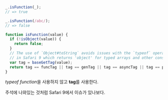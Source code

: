 ```js
_.isFunction(_);
// => true

_.isFunction(/abc/);
// => false
```

```js
function isFunction(value) {
  if (!isObject(value)) {
    return false;
  }
  // The use of `Object#toString` avoids issues with the `typeof` operator
  // in Safari 9 which returns 'object' for typed arrays and other constructors.
  var tag = baseGetTag(value);
  return tag == funcTag || tag == genTag || tag == asyncTag || tag == proxyTag;
}
```

*typeof function*을 사용하지 않고 **tag**를 사용한다.

주석에 나와있는 것처럼 Safari 9에서 이슈가 있나보다.
